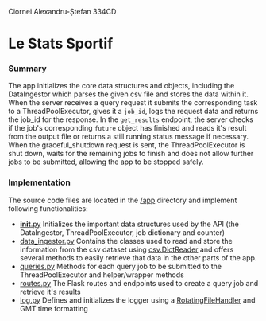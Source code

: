 Ciornei Alexandru-Ștefan 334CD

# Le Stats Sportif

### Summary

The app initializes the core data structures and objects, including the DataIngestor which parses the given csv file and stores the data within it.
When the server receives a query request it submits the corresponding task to a ThreadPoolExecutor, gives it a `job_id`, logs the request data and returns
the job_id for the response. In the `get_results` endpoint, the server checks if the job's corresponding `future` object has finished and reads it's result from the output file or
returns a still running status message if necessary. When the graceful_shutdown request is sent, the ThreadPoolExecutor is shut down, waits for the remaining jobs to finish and does
not allow further jobs to be submitted, allowing the app to be stopped safely.

### Implementation

The source code files are located in the [/app](/app) directory and implement following functionalities:
- [__init__.py](/app/__init__.py) Initializes the important data structures used by the API (the DataIngestor, ThreadPoolExecutor, job dictionary and counter)
- [data_ingestor.py](/app/data_ingestor.py) Contains the classes used to read and store the information from the csv dataset using [csv.DictReader](https://docs.python.org/3/library/csv.html#csv.DictReader)
and offers several methods to easily retrieve that data in the other parts of the app.
- [queries.py](/app/queries.py) Methods for each query job to be submitted to the ThreadPoolExecutor and helper/wrapper methods
- [routes.py](/app/routes.py) The Flask routes and endpoints used to create a query job and retrieve it's results
- [log.py](/app/log.py) Defines and initializes the logger using a [RotatingFileHandler](https://docs.python.org/3/library/logging.handlers.html#rotatingfilehandler)
and GMT time formatting
